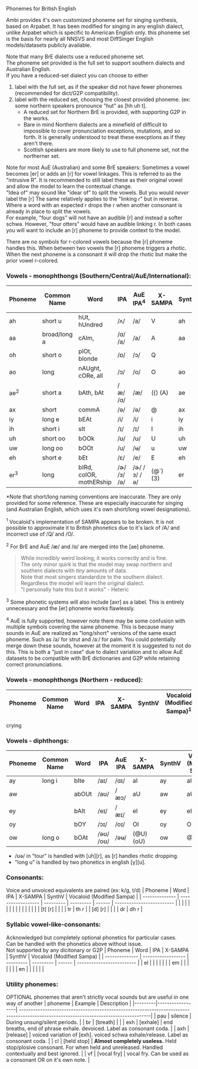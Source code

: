Phonemes for British English

Ambi provides it's own customized phoneme set for singing synthesis, based on Arpabet. It has been modified for singing in any english dialect, unlike Arpabet which is specific to American English only.
this phoneme set is the basis for nearly all NNSVS and most DiffSinger English models/datasets publicly available.

Note that many BrE dialects use a reduced phoneme set.
<br>The phoneme set provided is the full set to support southern dialects and Australian English.
<br>If you have a reduced-set dialect you can choose to either
1. label with the full set, as if the speaker did not have fewer phonemes (recommended for dict/G2P compatibility).
2. label with the reduced set, choosing the closest provided phoneme. (ex: some northern speakers pronounce "hut" as [hh uh t]. 
    - A reduced set for Northern BrE is provided, with supporting G2P in the works. 
    - Bare in mind Northern dialects are a minefield of difficult to impossible to cover pronunciation exceptions, mutations, and so forth. It is generally understood to treat these execptions as if they aren't there.
	- Scottish speakers are more likely to use to full phoneme set, not the northerner set.

Note for most AuE (Australian) and some BrE speakers: Sometimes a vowel becomes [er] or adds an [r] for vowel linkages. This is referred to as the "intrusive R". It is recommended to still label these as their original vowel and allow the model to learn the contextual change.
<br>"Idea of" may sound like "idear of" to split the vowels. But you would _never_ label the [r]
The same relatively applies to the "linking r" but in reverse. Where a word with an expected r drops the r when another consonant is already in place to split the vowels.
<br>For example, "four dogs" will not have an audible [r] and instead a softer schwa. However, "four otters" would have an audible linking r. In both cases you will want to include an [r] phoneme to provide context to the model.

There are no symbols for r-colored vowels because the [r] phoneme handles this.
When between two vowels the [r] phoneme triggers a rhotic. When the next phoneme is a consonant it will drop the rhotic but make the prior vowel r-colored.

### Vowels - monophthongs (Southern/Central/AuE/International):
| Phoneme        | Common Name  | Word                    | IPA       | AuE IPA<sup>4</sup>| X-SAMPA   | SynthV | Vocaloid (Modified Sampa)<sup>1</sup>|
| -------------- | ------------ | ----------------------- | --------- | ------------------ | --------- | ------ | ------------------------- |
| ah             | short u      | hUt, hUndred            | /ʌ/       | /a/                | V         | ah     | V                         |
| aa             | broad/long a | cAlm,                   | /ɑ/ /a/   | /a/                | A         | aa     |                           |
| oh             | short o      | plOt, blonde            | /ɒ/       | /ɔ/                | Q         |        | Q                         |
| ao             | long         | nAUght, cORe, all       | /ɔ/       | /o/                | O         | ao     | O:                        |
| ae<sup>2</sup> | short a      | bAth, bAt               | /æ/ /ɑ/   | /æ/                | ({) (A)   | ae     | ({) (e@0)                 |
| ax             | short        | commA                   | /ə/       | /ə/                | @         | ax     | @                         |
| iy             | long e       | bEAt                    | /i/       | /i/                | i         | iy     | i:                        |
| ih             | short i      | sIt                     | /ɪ/       | /ɪ/                | I         | ih     | I                         |
| uh             | short oo     | bOOk                    | /ʊ/       | /ʊ/                | U         | uh     | U                         |
| uw             | long oo      | bOOt                    | /u/       | /ʉ/                | u         | uw     | u:                        |
| eh             | short e      | bEt                     | /ɛ/       | /e/                | E         | eh     | E                         |
| er<sup>3</sup> | long         | bIRd, colOR, mothERship |/ɚ/ /ɜ/ /ə/|/ɚ/ /ɜ/ /ə/         | (@\`) (3) | er     | @r                        |

*Note that short/long naming conventions are inaccurate. They are only provided for some reference. These are especially inaccurate for singing (and Australian English, which uses it's own short/long vowel designations).

<sup>1</sup> Vocaloid's implementation of SAMPA appears to be broken.
It is not possible to approximate it to British phonetics due to it's lack of /A/ and incorrect use of /Q/ and /O/.

<sup>2</sup> For BrE and AuE /æ/ and /ɑ/ are merged into the [ae] phoneme.
> While incredibly weird looking, it works correctly and is fine.
> <br>The only minor quirk is that the model may swap northern and southern dialects with _tiny_ amounts of data.
> <br>Note that most singers standardize to the southern dialect. Regardless the model will learn the original dialect.
> <br>"I personally hate this but it works" - Heteric

<sup>3</sup> Some phonetic systems will also include [axr] as a label. This is entirely unnecessary and the [er] phoneme works flawlessly.

<sup>4</sup> AuE is fully supported, however note there may be some confusion with multiple symbols covering the same phoneme. This is because many sounds in AuE are realized as "long/short" versions of the same exact phoneme. Such as /a/ for strut and /aː/ for palm.
You could potentially merge down these sounds, however at the moment it is suggested to not do this. This is both a "just in case" due to dialect variation and to allow AuE datasets to be compatible with BrE dictionaries and G2P while retaining correct pronunciations.

### Vowels - monophthongs (Northern - reduced):
| Phoneme        | Common Name  | Word               | IPA       | X-SAMPA   | SynthV | Vocaloid (Modified Sampa)<sup>1</sup> |
| -------------- | ------------ | ------------------ | --------- | --------- | ------ | ------------------------- |
crying

### Vowels - diphthongs:
| Phoneme        | Common Name  | Word               | IPA       | AuE IPA   | X-SAMPA   | SynthV | Vocaloid (Modified Sampa) |
| -------------- | ------------ | ------------------ | --------- | --------- | --------- | ------ | ------------------------- |
| ay             | long i       | bIte               | /aɪ/      | /ɑɪ/      | aI        | ay     | aI                        |
| aw             |              | abOUt              | /aʊ/      | /æɔ/      | aU        | aw     | aU                        |
| ey             |              | bAIt               | /eɪ/      | /æɪ/      | eI        | ey     | eI                        |
| oy             |              | bOY                | /ɔɪ/      | /oɪ/      | OI        | oy     | OI                        |
| ow             | long o       | bOAt               | /əʊ/ /oʊ/ | /əʉ/      | (@U) (oU) | ow     | @U                        |

- /ʊə/ in "tour" is handled with [uh][r], as [r] handles rhotic dropping.
- "long u" is handled by two phonetics in english [y][u].

### Consonants:
Voice and unvoiced equivalents are paired (ex: k/g, t/d)
| Phoneme        | Word               | IPA       | X-SAMPA   | SynthV | Vocaloid (Modified Sampa) |
| -------------- | ------------------ | --------- | --------- | ------ | ------------------------- |
|                |                    |           |           |        |                           |
|                |                    |           |           |        |                           |
| [t] [r]        |                    |           |           | tr     | th r                      |
| [d] [r]        |                    |           |           | dr     | dh r                      |

### Syllabic vowel-like-consonants:
Acknowledged but completely optional phonetics for particular cases.
<br>Can be handled with the phonetics above without issue.
<br>Not supported by any dicitonary or G2P
| Phoneme        | Word               | IPA       | X-SAMPA   | SynthV | Vocaloid (Modified Sampa) |
| -------------- | ------------------ | --------- | --------- | ------ | ------------------------- |
| el             |                    |           |           |        |                           |
| em             |                    |           |           |        |                           |
| en             |                    |           |           |        |                           |

### Utility phonemes:
OPTIONAL phonemes that aren't strictly vocal sounds but are useful in one way of another
| phoneme | Example          | Description                                                                                                                          |
|---------|------------------| -------------------------------------------------------------------------------------------------------------------------------------|
| pau     | silence          | During unsung/silent periods.                                                                                                        |
| br      | [breath]         |                                                                                                                                      |
| exh     | [exhale]         | end breaths, end of phrase exhale. devoiced. Label as consonant coda.                                                                |
| axh     | [release]        | voiced variation of [exh]. voiced schwa exhale/release. Label as consonant coda.                                                     |
| cl      | [held stop]      | __**Almost completely useless.**__ Held stop/plosive consonant. For when held and unreleased. Handled contextually and best ignored. |
| vf      | [vocal fry]      | vocal fry. Can be used as a consonant OR on it's own note.                                                                           |